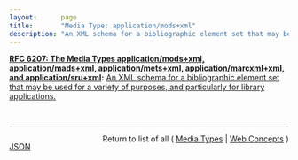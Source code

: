 ```yaml
---
layout:      page
title:       "Media Type: application/mods+xml"
description: "An XML schema for a bibliographic element set that may be used for a variety of purposes, and particularly for library applications."
---
```


**[RFC 6207: The Media Types application/mods+xml, application/mads+xml, application/mets+xml, application/marcxml+xml, and application/sru+xml](/specs/IETF/RFC/6207 "This document specifies media types for the following formats: MODS (Metadata Object Description Schema), MADS (Metadata Authority Description Schema), METS (Metadata Encoding and Transmission Standard), MARCXML (MARC21 XML Schema), and the SRU (Search/Retrieve via URL Response Format) protocol response XML schema. These are all XML schemas providing representations of various forms of information including metadata and search results."):** [An XML schema for a bibliographic element set that may be used for a variety of purposes, and particularly for library applications.](http://tools.ietf.org/html/rfc6207#section-2 "Read documentation for Media Type &#34;application/mods+xml&#34;")

<br/>
<hr/>

<p style="float : left"><a href="application/mods+xml.json" title="JSON representing this particular Web Concept">JSON</a></p>
<p style="text-align: right">Return to list of all ( <a href="../media-types">Media Types</a> | <a href="../">Web Concepts</a> )</p>
